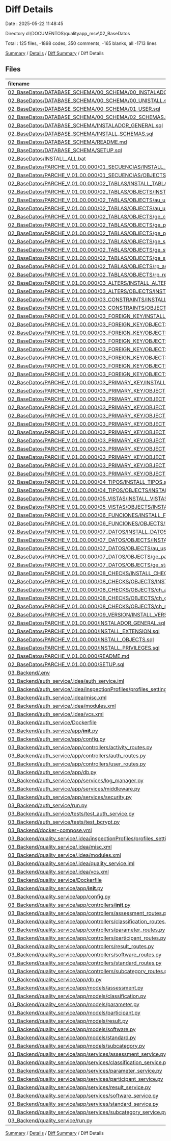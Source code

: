 # Diff Details

Date : 2025-05-22 11:48:45

Directory d:\\DOCUMENTOS\\qualityapp_msv\\02_BaseDatos

Total : 125 files,  -1898 codes, 350 comments, -165 blanks, all -1713 lines

[Summary](results.md) / [Details](details.md) / [Diff Summary](diff.md) / Diff Details

## Files
| filename | language | code | comment | blank | total |
| :--- | :--- | ---: | ---: | ---: | ---: |
| [02_BaseDatos/DATABASE_SCHEMA/00_SCHEMA/00_INSTALADOR.sql](/02_BaseDatos/DATABASE_SCHEMA/00_SCHEMA/00_INSTALADOR.sql) | MS SQL | 3 | 7 | 7 | 17 |
| [02_BaseDatos/DATABASE_SCHEMA/00_SCHEMA/00_UNISTALL.sql](/02_BaseDatos/DATABASE_SCHEMA/00_SCHEMA/00_UNISTALL.sql) | MS SQL | 2 | 6 | 4 | 12 |
| [02_BaseDatos/DATABASE_SCHEMA/00_SCHEMA/01_USER.sql](/02_BaseDatos/DATABASE_SCHEMA/00_SCHEMA/01_USER.sql) | MS SQL | 8 | 6 | 4 | 18 |
| [02_BaseDatos/DATABASE_SCHEMA/00_SCHEMA/02_SCHEMAS.sql](/02_BaseDatos/DATABASE_SCHEMA/00_SCHEMA/02_SCHEMAS.sql) | MS SQL | 15 | 13 | 16 | 44 |
| [02_BaseDatos/DATABASE_SCHEMA/INSTALADOR_GENERAL.sql](/02_BaseDatos/DATABASE_SCHEMA/INSTALADOR_GENERAL.sql) | MS SQL | 2 | 5 | 7 | 14 |
| [02_BaseDatos/DATABASE_SCHEMA/INSTALL_SCHEMAS.sql](/02_BaseDatos/DATABASE_SCHEMA/INSTALL_SCHEMAS.sql) | MS SQL | 1 | 1 | 1 | 3 |
| [02_BaseDatos/DATABASE_SCHEMA/README.md](/02_BaseDatos/DATABASE_SCHEMA/README.md) | Markdown | 9 | 0 | 3 | 12 |
| [02_BaseDatos/DATABASE_SCHEMA/SETUP.sql](/02_BaseDatos/DATABASE_SCHEMA/SETUP.sql) | MS SQL | 9 | 2 | 2 | 13 |
| [02_BaseDatos/INSTALL_ALL.bat](/02_BaseDatos/INSTALL_ALL.bat) | Batch | 48 | 13 | 5 | 66 |
| [02_BaseDatos/PARCHE_V.01.00.000/01_SECUENCIAS/INSTALL_SECUENCIAS.sql](/02_BaseDatos/PARCHE_V.01.00.000/01_SECUENCIAS/INSTALL_SECUENCIAS.sql) | MS SQL | 1 | 4 | 2 | 7 |
| [02_BaseDatos/PARCHE_V.01.00.000/01_SECUENCIAS/OBJECTS/INSTALL.sql](/02_BaseDatos/PARCHE_V.01.00.000/01_SECUENCIAS/OBJECTS/INSTALL.sql) | MS SQL | 0 | 0 | 2 | 2 |
| [02_BaseDatos/PARCHE_V.01.00.000/02_TABLAS/INSTALL_TABLAS.sql](/02_BaseDatos/PARCHE_V.01.00.000/02_TABLAS/INSTALL_TABLAS.sql) | MS SQL | 1 | 1 | 1 | 3 |
| [02_BaseDatos/PARCHE_V.01.00.000/02_TABLAS/OBJECTS/INSTALL.sql](/02_BaseDatos/PARCHE_V.01.00.000/02_TABLAS/OBJECTS/INSTALL.sql) | MS SQL | 10 | 0 | 5 | 15 |
| [02_BaseDatos/PARCHE_V.01.00.000/02_TABLAS/OBJECTS/au_user_act_log.sql](/02_BaseDatos/PARCHE_V.01.00.000/02_TABLAS/OBJECTS/au_user_act_log.sql) | MS SQL | 26 | 11 | 16 | 53 |
| [02_BaseDatos/PARCHE_V.01.00.000/02_TABLAS/OBJECTS/au_users.sql](/02_BaseDatos/PARCHE_V.01.00.000/02_TABLAS/OBJECTS/au_users.sql) | MS SQL | 27 | 11 | 16 | 54 |
| [02_BaseDatos/PARCHE_V.01.00.000/02_TABLAS/OBJECTS/ge_clasification.sql](/02_BaseDatos/PARCHE_V.01.00.000/02_TABLAS/OBJECTS/ge_clasification.sql) | MS SQL | 22 | 11 | 15 | 48 |
| [02_BaseDatos/PARCHE_V.01.00.000/02_TABLAS/OBJECTS/ge_parameters.sql](/02_BaseDatos/PARCHE_V.01.00.000/02_TABLAS/OBJECTS/ge_parameters.sql) | MS SQL | 27 | 11 | 15 | 53 |
| [02_BaseDatos/PARCHE_V.01.00.000/02_TABLAS/OBJECTS/ge_participants.sql](/02_BaseDatos/PARCHE_V.01.00.000/02_TABLAS/OBJECTS/ge_participants.sql) | MS SQL | 28 | 11 | 15 | 54 |
| [02_BaseDatos/PARCHE_V.01.00.000/02_TABLAS/OBJECTS/ge_software.sql](/02_BaseDatos/PARCHE_V.01.00.000/02_TABLAS/OBJECTS/ge_software.sql) | MS SQL | 34 | 11 | 16 | 61 |
| [02_BaseDatos/PARCHE_V.01.00.000/02_TABLAS/OBJECTS/ge_standards.sql](/02_BaseDatos/PARCHE_V.01.00.000/02_TABLAS/OBJECTS/ge_standards.sql) | MS SQL | 21 | 11 | 13 | 45 |
| [02_BaseDatos/PARCHE_V.01.00.000/02_TABLAS/OBJECTS/ge_subcategory.sql](/02_BaseDatos/PARCHE_V.01.00.000/02_TABLAS/OBJECTS/ge_subcategory.sql) | MS SQL | 22 | 11 | 13 | 46 |
| [02_BaseDatos/PARCHE_V.01.00.000/02_TABLAS/OBJECTS/rp_assessment.sql](/02_BaseDatos/PARCHE_V.01.00.000/02_TABLAS/OBJECTS/rp_assessment.sql) | MS SQL | 30 | 11 | 17 | 58 |
| [02_BaseDatos/PARCHE_V.01.00.000/02_TABLAS/OBJECTS/rp_results.sql](/02_BaseDatos/PARCHE_V.01.00.000/02_TABLAS/OBJECTS/rp_results.sql) | MS SQL | 29 | 11 | 16 | 56 |
| [02_BaseDatos/PARCHE_V.01.00.000/03_ALTERS/INSTALL_ALTERS.sql](/02_BaseDatos/PARCHE_V.01.00.000/03_ALTERS/INSTALL_ALTERS.sql) | MS SQL | 1 | 1 | 0 | 2 |
| [02_BaseDatos/PARCHE_V.01.00.000/03_ALTERS/OBJECTS/INSTALL.sql](/02_BaseDatos/PARCHE_V.01.00.000/03_ALTERS/OBJECTS/INSTALL.sql) | MS SQL | 0 | 1 | 1 | 2 |
| [02_BaseDatos/PARCHE_V.01.00.000/03_CONSTRAINTS/INSTALL_CONS.sql](/02_BaseDatos/PARCHE_V.01.00.000/03_CONSTRAINTS/INSTALL_CONS.sql) | MS SQL | 1 | 0 | 2 | 3 |
| [02_BaseDatos/PARCHE_V.01.00.000/03_CONSTRAINTS/OBJECTS/INSTALL.sql](/02_BaseDatos/PARCHE_V.01.00.000/03_CONSTRAINTS/OBJECTS/INSTALL.sql) | MS SQL | 0 | 1 | 2 | 3 |
| [02_BaseDatos/PARCHE_V.01.00.000/03_FOREIGN_KEY/INSTALL_FOREIGN.sql](/02_BaseDatos/PARCHE_V.01.00.000/03_FOREIGN_KEY/INSTALL_FOREIGN.sql) | MS SQL | 1 | 0 | 2 | 3 |
| [02_BaseDatos/PARCHE_V.01.00.000/03_FOREIGN_KEY/OBJECTS/INSTALL.sql](/02_BaseDatos/PARCHE_V.01.00.000/03_FOREIGN_KEY/OBJECTS/INSTALL.sql) | MS SQL | 6 | 0 | 3 | 9 |
| [02_BaseDatos/PARCHE_V.01.00.000/03_FOREIGN_KEY/OBJECTS/au_user_act_log_fk.sql](/02_BaseDatos/PARCHE_V.01.00.000/03_FOREIGN_KEY/OBJECTS/au_user_act_log_fk.sql) | MS SQL | 2 | 10 | 8 | 20 |
| [02_BaseDatos/PARCHE_V.01.00.000/03_FOREIGN_KEY/OBJECTS/ge_parameters_fk.sql](/02_BaseDatos/PARCHE_V.01.00.000/03_FOREIGN_KEY/OBJECTS/ge_parameters_fk.sql) | MS SQL | 4 | 10 | 9 | 23 |
| [02_BaseDatos/PARCHE_V.01.00.000/03_FOREIGN_KEY/OBJECTS/ge_participants_fk.sql](/02_BaseDatos/PARCHE_V.01.00.000/03_FOREIGN_KEY/OBJECTS/ge_participants_fk.sql) | MS SQL | 4 | 10 | 6 | 20 |
| [02_BaseDatos/PARCHE_V.01.00.000/03_FOREIGN_KEY/OBJECTS/ge_subcategory_fk.sql](/02_BaseDatos/PARCHE_V.01.00.000/03_FOREIGN_KEY/OBJECTS/ge_subcategory_fk.sql) | MS SQL | 2 | 10 | 7 | 19 |
| [02_BaseDatos/PARCHE_V.01.00.000/03_FOREIGN_KEY/OBJECTS/rp_assessment_fk.sql](/02_BaseDatos/PARCHE_V.01.00.000/03_FOREIGN_KEY/OBJECTS/rp_assessment_fk.sql) | MS SQL | 8 | 10 | 8 | 26 |
| [02_BaseDatos/PARCHE_V.01.00.000/03_FOREIGN_KEY/OBJECTS/rp_results_fk.sql](/02_BaseDatos/PARCHE_V.01.00.000/03_FOREIGN_KEY/OBJECTS/rp_results_fk.sql) | MS SQL | 6 | 10 | 9 | 25 |
| [02_BaseDatos/PARCHE_V.01.00.000/03_PRIMARY_KEY/INSTALL_PKS.sql](/02_BaseDatos/PARCHE_V.01.00.000/03_PRIMARY_KEY/INSTALL_PKS.sql) | MS SQL | 1 | 0 | 2 | 3 |
| [02_BaseDatos/PARCHE_V.01.00.000/03_PRIMARY_KEY/OBJECTS/INSTALL.sql](/02_BaseDatos/PARCHE_V.01.00.000/03_PRIMARY_KEY/OBJECTS/INSTALL.sql) | MS SQL | 10 | 0 | 3 | 13 |
| [02_BaseDatos/PARCHE_V.01.00.000/03_PRIMARY_KEY/OBJECTS/pk_au_user_act_log.sql](/02_BaseDatos/PARCHE_V.01.00.000/03_PRIMARY_KEY/OBJECTS/pk_au_user_act_log.sql) | MS SQL | 2 | 13 | 2 | 17 |
| [02_BaseDatos/PARCHE_V.01.00.000/03_PRIMARY_KEY/OBJECTS/pk_au_users.sql](/02_BaseDatos/PARCHE_V.01.00.000/03_PRIMARY_KEY/OBJECTS/pk_au_users.sql) | MS SQL | 2 | 13 | 2 | 17 |
| [02_BaseDatos/PARCHE_V.01.00.000/03_PRIMARY_KEY/OBJECTS/pk_ge_clasification.sql](/02_BaseDatos/PARCHE_V.01.00.000/03_PRIMARY_KEY/OBJECTS/pk_ge_clasification.sql) | MS SQL | 2 | 13 | 2 | 17 |
| [02_BaseDatos/PARCHE_V.01.00.000/03_PRIMARY_KEY/OBJECTS/pk_ge_parameters.sql](/02_BaseDatos/PARCHE_V.01.00.000/03_PRIMARY_KEY/OBJECTS/pk_ge_parameters.sql) | MS SQL | 2 | 13 | 2 | 17 |
| [02_BaseDatos/PARCHE_V.01.00.000/03_PRIMARY_KEY/OBJECTS/pk_ge_participants.sql](/02_BaseDatos/PARCHE_V.01.00.000/03_PRIMARY_KEY/OBJECTS/pk_ge_participants.sql) | MS SQL | 2 | 13 | 2 | 17 |
| [02_BaseDatos/PARCHE_V.01.00.000/03_PRIMARY_KEY/OBJECTS/pk_ge_software.sql](/02_BaseDatos/PARCHE_V.01.00.000/03_PRIMARY_KEY/OBJECTS/pk_ge_software.sql) | MS SQL | 2 | 13 | 2 | 17 |
| [02_BaseDatos/PARCHE_V.01.00.000/03_PRIMARY_KEY/OBJECTS/pk_ge_standards.sql](/02_BaseDatos/PARCHE_V.01.00.000/03_PRIMARY_KEY/OBJECTS/pk_ge_standards.sql) | MS SQL | 2 | 13 | 2 | 17 |
| [02_BaseDatos/PARCHE_V.01.00.000/03_PRIMARY_KEY/OBJECTS/pk_ge_subcategory.sql](/02_BaseDatos/PARCHE_V.01.00.000/03_PRIMARY_KEY/OBJECTS/pk_ge_subcategory.sql) | MS SQL | 2 | 13 | 2 | 17 |
| [02_BaseDatos/PARCHE_V.01.00.000/03_PRIMARY_KEY/OBJECTS/pk_rp_assessment.sql](/02_BaseDatos/PARCHE_V.01.00.000/03_PRIMARY_KEY/OBJECTS/pk_rp_assessment.sql) | MS SQL | 2 | 13 | 2 | 17 |
| [02_BaseDatos/PARCHE_V.01.00.000/03_PRIMARY_KEY/OBJECTS/pk_rp_results.sql](/02_BaseDatos/PARCHE_V.01.00.000/03_PRIMARY_KEY/OBJECTS/pk_rp_results.sql) | MS SQL | 2 | 13 | 2 | 17 |
| [02_BaseDatos/PARCHE_V.01.00.000/04_TIPOS/INSTALL_TIPOS.sql](/02_BaseDatos/PARCHE_V.01.00.000/04_TIPOS/INSTALL_TIPOS.sql) | MS SQL | 1 | 1 | 1 | 3 |
| [02_BaseDatos/PARCHE_V.01.00.000/04_TIPOS/OBJECTS/INSTALL.sql](/02_BaseDatos/PARCHE_V.01.00.000/04_TIPOS/OBJECTS/INSTALL.sql) | MS SQL | 0 | 0 | 2 | 2 |
| [02_BaseDatos/PARCHE_V.01.00.000/05_VISTAS/INSTALL_VISTAS.sql](/02_BaseDatos/PARCHE_V.01.00.000/05_VISTAS/INSTALL_VISTAS.sql) | MS SQL | 1 | 1 | 1 | 3 |
| [02_BaseDatos/PARCHE_V.01.00.000/05_VISTAS/OBJECTS/INSTALL.sql](/02_BaseDatos/PARCHE_V.01.00.000/05_VISTAS/OBJECTS/INSTALL.sql) | MS SQL | 0 | 1 | 0 | 1 |
| [02_BaseDatos/PARCHE_V.01.00.000/06_FUNCIONES/INSTALL_FUNCIONES.sql](/02_BaseDatos/PARCHE_V.01.00.000/06_FUNCIONES/INSTALL_FUNCIONES.sql) | MS SQL | 1 | 1 | 5 | 7 |
| [02_BaseDatos/PARCHE_V.01.00.000/06_FUNCIONES/OBJECTS/INSTALL.sql](/02_BaseDatos/PARCHE_V.01.00.000/06_FUNCIONES/OBJECTS/INSTALL.sql) | MS SQL | 0 | 0 | 1 | 1 |
| [02_BaseDatos/PARCHE_V.01.00.000/07_DATOS/INSTALL_DATOS.sql](/02_BaseDatos/PARCHE_V.01.00.000/07_DATOS/INSTALL_DATOS.sql) | MS SQL | 1 | 0 | 0 | 1 |
| [02_BaseDatos/PARCHE_V.01.00.000/07_DATOS/OBJECTS/INSTALL.sql](/02_BaseDatos/PARCHE_V.01.00.000/07_DATOS/OBJECTS/INSTALL.sql) | MS SQL | 1 | 0 | 0 | 1 |
| [02_BaseDatos/PARCHE_V.01.00.000/07_DATOS/OBJECTS/au_user_admin_19052025.sql](/02_BaseDatos/PARCHE_V.01.00.000/07_DATOS/OBJECTS/au_user_admin_19052025.sql) | MS SQL | 2 | 0 | 0 | 2 |
| [02_BaseDatos/PARCHE_V.01.00.000/07_DATOS/OBJECTS/ge_parameters_22052025.sql](/02_BaseDatos/PARCHE_V.01.00.000/07_DATOS/OBJECTS/ge_parameters_22052025.sql) | MS SQL | 25 | 5 | 4 | 34 |
| [02_BaseDatos/PARCHE_V.01.00.000/07_DATOS/OBJECTS/ge_standards_22052025.sql](/02_BaseDatos/PARCHE_V.01.00.000/07_DATOS/OBJECTS/ge_standards_22052025.sql) | MS SQL | 5 | 0 | 0 | 5 |
| [02_BaseDatos/PARCHE_V.01.00.000/08_CHECKS/INSTALL_CHECKS.sql](/02_BaseDatos/PARCHE_V.01.00.000/08_CHECKS/INSTALL_CHECKS.sql) | MS SQL | 1 | 0 | 0 | 1 |
| [02_BaseDatos/PARCHE_V.01.00.000/08_CHECKS/OBJECTS/INSTALL.sql](/02_BaseDatos/PARCHE_V.01.00.000/08_CHECKS/OBJECTS/INSTALL.sql) | MS SQL | 3 | 0 | 0 | 3 |
| [02_BaseDatos/PARCHE_V.01.00.000/08_CHECKS/OBJECTS/ch_au_users.sql](/02_BaseDatos/PARCHE_V.01.00.000/08_CHECKS/OBJECTS/ch_au_users.sql) | MS SQL | 2 | 10 | 1 | 13 |
| [02_BaseDatos/PARCHE_V.01.00.000/08_CHECKS/OBJECTS/ch_ge_parameters.sql](/02_BaseDatos/PARCHE_V.01.00.000/08_CHECKS/OBJECTS/ch_ge_parameters.sql) | MS SQL | 2 | 10 | 1 | 13 |
| [02_BaseDatos/PARCHE_V.01.00.000/08_CHECKS/OBJECTS/ch_rp_results.sql](/02_BaseDatos/PARCHE_V.01.00.000/08_CHECKS/OBJECTS/ch_rp_results.sql) | MS SQL | 2 | 10 | 1 | 13 |
| [02_BaseDatos/PARCHE_V.01.00.000/09_VERSION/INSTALL_VERSION_APPS.sql](/02_BaseDatos/PARCHE_V.01.00.000/09_VERSION/INSTALL_VERSION_APPS.sql) | MS SQL | 6 | 12 | 3 | 21 |
| [02_BaseDatos/PARCHE_V.01.00.000/INSTALADOR_GENERAL.sql](/02_BaseDatos/PARCHE_V.01.00.000/INSTALADOR_GENERAL.sql) | MS SQL | 4 | 7 | 8 | 19 |
| [02_BaseDatos/PARCHE_V.01.00.000/INSTALL_EXTENSION.sql](/02_BaseDatos/PARCHE_V.01.00.000/INSTALL_EXTENSION.sql) | MS SQL | 2 | 0 | 1 | 3 |
| [02_BaseDatos/PARCHE_V.01.00.000/INSTALL_OBJECTS.sql](/02_BaseDatos/PARCHE_V.01.00.000/INSTALL_OBJECTS.sql) | MS SQL | 12 | 1 | 4 | 17 |
| [02_BaseDatos/PARCHE_V.01.00.000/INSTALL_PRIVILEGES.sql](/02_BaseDatos/PARCHE_V.01.00.000/INSTALL_PRIVILEGES.sql) | MS SQL | 4 | 0 | 4 | 8 |
| [02_BaseDatos/PARCHE_V.01.00.000/README.md](/02_BaseDatos/PARCHE_V.01.00.000/README.md) | Markdown | 17 | 0 | 4 | 21 |
| [02_BaseDatos/PARCHE_V.01.00.000/SETUP.sql](/02_BaseDatos/PARCHE_V.01.00.000/SETUP.sql) | MS SQL | 9 | 2 | 2 | 13 |
| [03_Backend/.env](/03_Backend/.env) | Properties | -5 | -2 | -2 | -9 |
| [03_Backend/auth_service/.idea/auth_service.iml](/03_Backend/auth_service/.idea/auth_service.iml) | XML | -21 | 0 | 0 | -21 |
| [03_Backend/auth_service/.idea/inspectionProfiles/profiles_settings.xml](/03_Backend/auth_service/.idea/inspectionProfiles/profiles_settings.xml) | XML | -6 | 0 | 0 | -6 |
| [03_Backend/auth_service/.idea/misc.xml](/03_Backend/auth_service/.idea/misc.xml) | XML | -6 | 0 | 0 | -6 |
| [03_Backend/auth_service/.idea/modules.xml](/03_Backend/auth_service/.idea/modules.xml) | XML | -8 | 0 | 0 | -8 |
| [03_Backend/auth_service/.idea/vcs.xml](/03_Backend/auth_service/.idea/vcs.xml) | XML | -6 | 0 | 0 | -6 |
| [03_Backend/auth_service/Dockerfile](/03_Backend/auth_service/Dockerfile) | Docker | -10 | -8 | -7 | -25 |
| [03_Backend/auth_service/app/__init__.py](/03_Backend/auth_service/app/__init__.py) | Python | -13 | 0 | -3 | -16 |
| [03_Backend/auth_service/app/config.py](/03_Backend/auth_service/app/config.py) | Python | -9 | -1 | -5 | -15 |
| [03_Backend/auth_service/app/controllers/activity_routes.py](/03_Backend/auth_service/app/controllers/activity_routes.py) | Python | -23 | -2 | -7 | -32 |
| [03_Backend/auth_service/app/controllers/auth_routes.py](/03_Backend/auth_service/app/controllers/auth_routes.py) | Python | -79 | -11 | -23 | -113 |
| [03_Backend/auth_service/app/controllers/user_routes.py](/03_Backend/auth_service/app/controllers/user_routes.py) | Python | -79 | -7 | -28 | -114 |
| [03_Backend/auth_service/app/db.py](/03_Backend/auth_service/app/db.py) | Python | -16 | 0 | -1 | -17 |
| [03_Backend/auth_service/app/services/log_manager.py](/03_Backend/auth_service/app/services/log_manager.py) | Python | -9 | -1 | -2 | -12 |
| [03_Backend/auth_service/app/services/middleware.py](/03_Backend/auth_service/app/services/middleware.py) | Python | -12 | 0 | -3 | -15 |
| [03_Backend/auth_service/app/services/security.py](/03_Backend/auth_service/app/services/security.py) | Python | -12 | 0 | -5 | -17 |
| [03_Backend/auth_service/run.py](/03_Backend/auth_service/run.py) | Python | -4 | 0 | -2 | -6 |
| [03_Backend/auth_service/tests/test_auth_service.py](/03_Backend/auth_service/tests/test_auth_service.py) | Python | -35 | 0 | -6 | -41 |
| [03_Backend/auth_service/tests/test_bcrypt.py](/03_Backend/auth_service/tests/test_bcrypt.py) | Python | -7 | 0 | -3 | -10 |
| [03_Backend/docker-compose.yml](/03_Backend/docker-compose.yml) | YAML | -27 | 0 | -2 | -29 |
| [03_Backend/quality_service/.idea/inspectionProfiles/profiles_settings.xml](/03_Backend/quality_service/.idea/inspectionProfiles/profiles_settings.xml) | XML | -6 | 0 | 0 | -6 |
| [03_Backend/quality_service/.idea/misc.xml](/03_Backend/quality_service/.idea/misc.xml) | XML | -6 | 0 | 0 | -6 |
| [03_Backend/quality_service/.idea/modules.xml](/03_Backend/quality_service/.idea/modules.xml) | XML | -8 | 0 | 0 | -8 |
| [03_Backend/quality_service/.idea/quality_service.iml](/03_Backend/quality_service/.idea/quality_service.iml) | XML | -21 | 0 | 0 | -21 |
| [03_Backend/quality_service/.idea/vcs.xml](/03_Backend/quality_service/.idea/vcs.xml) | XML | -6 | 0 | 0 | -6 |
| [03_Backend/quality_service/Dockerfile](/03_Backend/quality_service/Dockerfile) | Docker | -10 | -8 | -7 | -25 |
| [03_Backend/quality_service/app/__init__.py](/03_Backend/quality_service/app/__init__.py) | Python | -24 | -3 | -7 | -34 |
| [03_Backend/quality_service/app/config.py](/03_Backend/quality_service/app/config.py) | Python | -9 | -1 | -5 | -15 |
| [03_Backend/quality_service/app/controllers/__init__.py](/03_Backend/quality_service/app/controllers/__init__.py) | Python | 0 | 0 | -1 | -1 |
| [03_Backend/quality_service/app/controllers/assessment_routes.py](/03_Backend/quality_service/app/controllers/assessment_routes.py) | Python | -84 | 0 | -11 | -95 |
| [03_Backend/quality_service/app/controllers/classification_routes.py](/03_Backend/quality_service/app/controllers/classification_routes.py) | Python | -85 | 0 | -17 | -102 |
| [03_Backend/quality_service/app/controllers/parameter_routes.py](/03_Backend/quality_service/app/controllers/parameter_routes.py) | Python | -92 | 0 | -23 | -115 |
| [03_Backend/quality_service/app/controllers/participant_routes.py](/03_Backend/quality_service/app/controllers/participant_routes.py) | Python | -84 | -6 | -21 | -111 |
| [03_Backend/quality_service/app/controllers/result_routes.py](/03_Backend/quality_service/app/controllers/result_routes.py) | Python | -60 | 0 | -10 | -70 |
| [03_Backend/quality_service/app/controllers/software_routes.py](/03_Backend/quality_service/app/controllers/software_routes.py) | Python | -94 | -5 | -23 | -122 |
| [03_Backend/quality_service/app/controllers/standard_routes.py](/03_Backend/quality_service/app/controllers/standard_routes.py) | Python | -84 | 0 | -23 | -107 |
| [03_Backend/quality_service/app/controllers/subcategory_routes.py](/03_Backend/quality_service/app/controllers/subcategory_routes.py) | Python | -54 | 0 | -10 | -64 |
| [03_Backend/quality_service/app/db.py](/03_Backend/quality_service/app/db.py) | Python | -16 | 0 | -1 | -17 |
| [03_Backend/quality_service/app/models/assessment.py](/03_Backend/quality_service/app/models/assessment.py) | Python | -34 | 0 | -2 | -36 |
| [03_Backend/quality_service/app/models/classification.py](/03_Backend/quality_service/app/models/classification.py) | Python | -27 | 0 | -2 | -29 |
| [03_Backend/quality_service/app/models/parameter.py](/03_Backend/quality_service/app/models/parameter.py) | Python | -37 | 0 | -2 | -39 |
| [03_Backend/quality_service/app/models/participant.py](/03_Backend/quality_service/app/models/participant.py) | Python | -30 | 0 | -2 | -32 |
| [03_Backend/quality_service/app/models/result.py](/03_Backend/quality_service/app/models/result.py) | Python | -29 | 0 | -3 | -32 |
| [03_Backend/quality_service/app/models/software.py](/03_Backend/quality_service/app/models/software.py) | Python | -31 | 0 | -2 | -33 |
| [03_Backend/quality_service/app/models/standard.py](/03_Backend/quality_service/app/models/standard.py) | Python | -30 | 0 | -2 | -32 |
| [03_Backend/quality_service/app/models/subcategory.py](/03_Backend/quality_service/app/models/subcategory.py) | Python | -27 | 0 | -2 | -29 |
| [03_Backend/quality_service/app/services/assessment_service.py](/03_Backend/quality_service/app/services/assessment_service.py) | Python | -207 | -8 | -43 | -258 |
| [03_Backend/quality_service/app/services/classification_service.py](/03_Backend/quality_service/app/services/classification_service.py) | Python | -143 | -2 | -29 | -174 |
| [03_Backend/quality_service/app/services/parameter_service.py](/03_Backend/quality_service/app/services/parameter_service.py) | Python | -151 | -4 | -31 | -186 |
| [03_Backend/quality_service/app/services/participant_service.py](/03_Backend/quality_service/app/services/participant_service.py) | Python | -110 | 0 | -24 | -134 |
| [03_Backend/quality_service/app/services/result_service.py](/03_Backend/quality_service/app/services/result_service.py) | Python | -105 | 0 | -23 | -128 |
| [03_Backend/quality_service/app/services/software_service.py](/03_Backend/quality_service/app/services/software_service.py) | Python | -117 | 0 | -23 | -140 |
| [03_Backend/quality_service/app/services/standard_service.py](/03_Backend/quality_service/app/services/standard_service.py) | Python | -119 | -3 | -27 | -149 |
| [03_Backend/quality_service/app/services/subcategory_service.py](/03_Backend/quality_service/app/services/subcategory_service.py) | Python | -109 | 0 | -24 | -133 |
| [03_Backend/quality_service/run.py](/03_Backend/quality_service/run.py) | Python | -4 | 0 | -2 | -6 |

[Summary](results.md) / [Details](details.md) / [Diff Summary](diff.md) / Diff Details